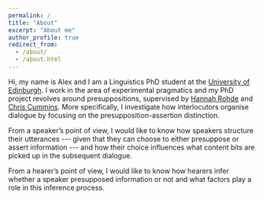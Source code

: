 ```yaml
---
permalink: /
title: "About"
excerpt: "About me"
author_profile: true
redirect_from: 
  - /about/
  - /about.html
---
```

Hi, my name is Alex and I am a Linguistics PhD student at the [University of Edinburgh](https://www.ed.ac.uk/). I work in the area of experimental pragmatics and my PhD project revolves around presuppositions, supervised by [Hannah Rohde](http://www.lel.ed.ac.uk/~hrohde/index.html) and [Chris Cummins](http://www.crcummins.com/). More specifically, I investigate how interlocutors organise dialogue by focusing on the presupposition-assertion distinction.

From a speaker’s point of view, I would like to know how speakers structure their utterances --- given that they can choose to either presuppose or assert information --- and how their choice influences what content bits are picked up in the subsequent dialogue.

From a hearer’s point of view, I would like to know how hearers infer whether a speaker presupposed information or not and what factors play a role in this inference process.



